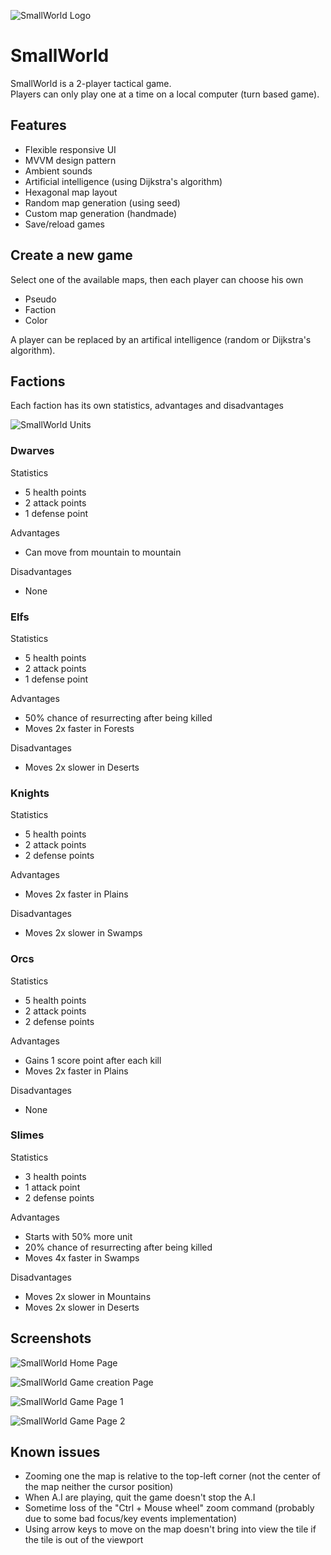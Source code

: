 ![SmallWorld Logo](https://raw.githubusercontent.com/Julien-Marcou/SmallWorld/master/Resources/SmallWorldLogo.png)

SmallWorld
===========

SmallWorld is a 2-player tactical game.  
Players can only play one at a time on a local computer (turn based game).


Features
-----------

- Flexible responsive UI
- MVVM design pattern
- Ambient sounds
- Artificial intelligence (using Dijkstra's algorithm)
- Hexagonal map layout
- Random map generation (using seed)
- Custom map generation (handmade)
- Save/reload games


Create a new game
-----------

Select one of the available maps, then each player can choose his own
- Pseudo
- Faction
- Color

A player can be replaced by an artifical intelligence (random or Dijkstra's algorithm).


Factions
-----------

Each faction has its own statistics, advantages and disadvantages

![SmallWorld Units](https://raw.githubusercontent.com/Julien-Marcou/SmallWorld/master/Resources/Units.png)

### Dwarves

Statistics
- 5 health points
- 2 attack points
- 1 defense point

Advantages
- Can move from mountain to mountain

Disadvantages
- None

### Elfs

Statistics
- 5 health points
- 2 attack points
- 1 defense point

Advantages
- 50% chance of resurrecting after being killed
- Moves 2x faster in Forests 

Disadvantages
- Moves 2x slower in Deserts

### Knights

Statistics
- 5 health points
- 2 attack points
- 2 defense points

Advantages
- Moves 2x faster in Plains 

Disadvantages
- Moves 2x slower in Swamps

### Orcs

Statistics
- 5 health points
- 2 attack points
- 2 defense points

Advantages
- Gains 1 score point after each kill
- Moves 2x faster in Plains 

Disadvantages
- None

### Slimes

Statistics
- 3 health points
- 1 attack point
- 2 defense points

Advantages
- Starts with 50% more unit
- 20% chance of resurrecting after being killed
- Moves 4x faster in Swamps 

Disadvantages
- Moves 2x slower in Mountains
- Moves 2x slower in Deserts


Screenshots
-----------

![SmallWorld Home Page](https://raw.githubusercontent.com/Julien-Marcou/SmallWorld/master/Resources/HomePage.jpg)

![SmallWorld Game creation Page](https://raw.githubusercontent.com/Julien-Marcou/SmallWorld/master/Resources/GameCreationPage.jpg)

![SmallWorld Game Page 1](https://raw.githubusercontent.com/Julien-Marcou/SmallWorld/master/Resources/GamePage1.jpg)

![SmallWorld Game Page 2](https://raw.githubusercontent.com/Julien-Marcou/SmallWorld/master/Resources/GamePage2.jpg)


Known issues
-----------

- Zooming one the map is relative to the top-left corner (not the center of the map neither the cursor position)
- When A.I are playing, quit the game doesn't stop the A.I
- Sometime loss of the "Ctrl + Mouse wheel" zoom command (probably due to some bad focus/key events implementation)
- Using arrow keys to move on the map doesn't bring into view the tile if the tile is out of the viewport
